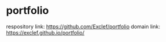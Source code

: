 # portfolio

respository link: https://github.com/Exclef/portfolio
domain link: https://exclef.github.io/portfolio/
